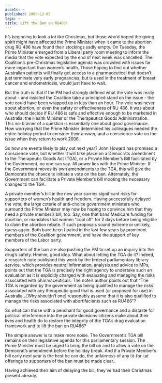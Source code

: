 ```yaml
---
assets: ~
published: 2005-12-05
tags: ~
title: Lift the Ban on RU486!
---
```

It’s beginning to look a lot like Christmas, but those who’d
hoped the giving spirit might have affected the Prime Minister when it
came to the abortion drug RU 486 have found their stockings sadly empty.
On Tuesday, the Prime Minister emerged from a Liberal party room meeting
to inform the media that the vote expected by the end of next week was
cancelled. The Coalition’s pre-Christmas legislative agenda was crowded
with issues far more important than women’s health. Those hoping to find
out whether Australian patients will finally get access to a
pharmaceutical that doesn’t just terminate very early pregnancies, but
is used in the treatment of breast cancer and endometriosis, would just
have to wait.

But the truth is that if the PM had strongly defined what the vote was
really about - and insisted the Coalition take a principled stand on the
issue - the vote could have been wrapped up in less than an hour. The
vote was never about abortion, or even the safety or effectiveness of RU
486. It was about who should decide if RU 486 is safe and effective
enough to be marketed in Australia: the Health Minister or the
Therapeutics Goods Administration. This no-brainer of a question is
essentially one about good governance. How worrying that the Prime
Minister determined his colleagues needed the entire holiday period to
consider their answer, and a conscience vote on the issue when they
return to work 2006.

So how are events likely to play out next year? John Howard has promised
a conscience vote, but whether it will take place on a Democrats
amendment to the Therapeutic Goods Act (TGA), or a Private Member’s Bill
facilitated by the Government, no one can say. All power lies with the
Prime Minister. If the Government moves its own amendments to the TGA,
this will give the Democrats the chance to initiate a vote on the ban.
Alternately, the Government can facilitate a Private Member’s bill
mooting the necessary changes to the TGA.

A private member’s bill in the new year carries significant risks for
supporters of women’s health and freedom. Having successfully delayed
the vote, the large coterie of anti-choice government ministers who
surround the Prime Minister may now be hoping to convince him that they
need a private member’s bill, too. Say, one that bans Medicare funding
for abortion, or mandates that women “cool off” for 2 days before being
eligible to claim the abortion rebate. If such proposals sound extreme
or unlikely, guess again. Both have been floated in the last few years
by prominent members of the Coalition government, and have the support
of key members of the Labor party.

Supporters of the ban are also pushing the PM to set up an inquiry into
the drug’s safety. Hmmm, good idea. What about letting the TGA do it?
Indeed, a research note published this week by the federal parliamentary
library service, which provides neutral information, analysis and advice
to MPs, points out that the TGA is precisely the right agency to
undertake such an evaluation as it is explicitly charged with evaluating
and managing the risks associated with pharmaceuticals. The note’s
author points out that “The TGA is regarded by the government as being
qualified to manage the risks associated with any therapeutic good that
is used (or proposed for use) in Australia…[Why shouldn’t one]
reasonably assume that it is also qualified to manage the risks
associated with abortifacients such as RU486”?

So what can those with a penchant for good governance and a distaste for
political interference into the private decisions citizens make about
their lives and health do to restore the integrity of the TGA’s drug
evaluation framework and to lift the ban on RU486?

The simple answer is to make more noise. The Government’s TGA bill
remains on their legislative agenda for this parliamentary session. The
Prime Minister must be urged to bring the bill on and to allow a vote on
the Democrat’s amendment before the holiday break. And if a Private
Member’s bill early next year is the best he can do, the unfairness of
any tit-for-tat offerings to supporters of the ban must be made clear..

Having achieved their aim of delaying the bill, they’ve had their
Christmas present already.